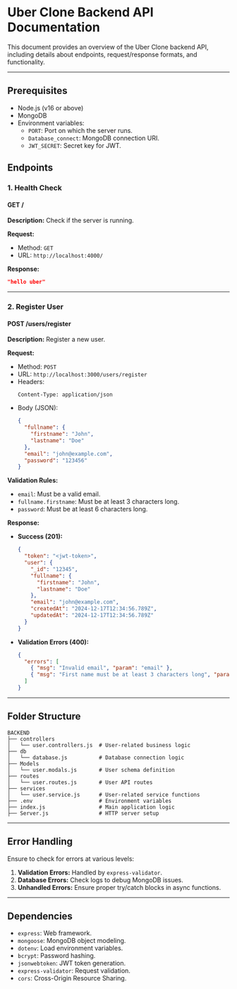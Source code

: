 # Uber Clone Backend API Documentation

This document provides an overview of the Uber Clone backend API, including details about endpoints, request/response formats, and functionality.

---

## **Prerequisites**
- Node.js (v16 or above)
- MongoDB
- Environment variables:
  - `PORT`: Port on which the server runs.
  - `Database_connect`: MongoDB connection URI.
  - `JWT_SECRET`: Secret key for JWT.



## **Endpoints**

### **1. Health Check**
#### **GET /**
**Description:** Check if the server is running.

**Request:**
- Method: `GET`
- URL: `http://localhost:4000/`

**Response:**
```json
"hello uber"
```

---

### **2. Register User**
#### **POST /users/register**
**Description:** Register a new user.

**Request:**
- Method: `POST`
- URL: `http://localhost:3000/users/register`
- Headers:
  ```
  Content-Type: application/json
  ```
- Body (JSON):
  ```json
  {
    "fullname": {
      "firstname": "John",
      "lastname": "Doe"
    },
    "email": "john@example.com",
    "password": "123456"
  }
  ```

**Validation Rules:**
- `email`: Must be a valid email.
- `fullname.firstname`: Must be at least 3 characters long.
- `password`: Must be at least 6 characters long.

**Response:**
- **Success (201):**
  ```json
  {
    "token": "<jwt-token>",
    "user": {
      "_id": "12345",
      "fullname": {
        "firstname": "John",
        "lastname": "Doe"
      },
      "email": "john@example.com",
      "createdAt": "2024-12-17T12:34:56.789Z",
      "updatedAt": "2024-12-17T12:34:56.789Z"
    }
  }
  ```
- **Validation Errors (400):**
  ```json
  {
    "errors": [
      { "msg": "Invalid email", "param": "email" },
      { "msg": "First name must be at least 3 characters long", "param": "fullname.firstname" }
    ]
  }
  ```

---

## **Folder Structure**
```
BACKEND
├── controllers
│   └── user.controllers.js  # User-related business logic
├── db
│   └── database.js          # Database connection logic
├── Models
│   └── user.modals.js       # User schema definition
├── routes
│   └── user.routes.js       # User API routes
├── services
│   └── user.service.js      # User-related service functions
├── .env                     # Environment variables
├── index.js                 # Main application logic
├── Server.js                # HTTP server setup
```

---

## **Error Handling**
Ensure to check for errors at various levels:
1. **Validation Errors:** Handled by `express-validator`.
2. **Database Errors:** Check logs to debug MongoDB issues.
3. **Unhandled Errors:** Ensure proper try/catch blocks in async functions.

---

## **Dependencies**
- `express`: Web framework.
- `mongoose`: MongoDB object modeling.
- `dotenv`: Load environment variables.
- `bcrypt`: Password hashing.
- `jsonwebtoken`: JWT token generation.
- `express-validator`: Request validation.
- `cors`: Cross-Origin Resource Sharing.



